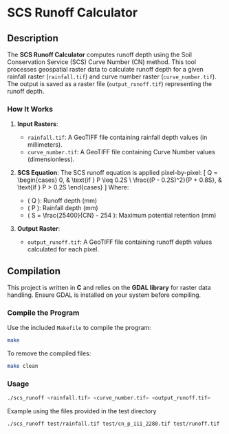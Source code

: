 # SCS Runoff Calculator

## Description
The **SCS Runoff Calculator** computes runoff depth using the Soil Conservation Service (SCS) Curve Number (CN) method. This tool processes geospatial raster data to calculate runoff depth for a given rainfall raster (`rainfall.tif`) and curve number raster (`curve_number.tif`). The output is saved as a raster file (`output_runoff.tif`) representing the runoff depth.

### How It Works
1. **Input Rasters**:
   - `rainfall.tif`: A GeoTIFF file containing rainfall depth values (in millimeters).
   - `curve_number.tif`: A GeoTIFF file containing Curve Number values (dimensionless).

2. **SCS Equation**:
   The SCS runoff equation is applied pixel-by-pixel:
   \[
   Q = \begin{cases} 
   0, & \text{if } P \leq 0.2S \\
   \frac{(P - 0.2S)^2}{P + 0.8S}, & \text{if } P > 0.2S
   \end{cases}
   \]
   Where:
   - \( Q \): Runoff depth (mm)
   - \( P \): Rainfall depth (mm)
   - \( S = \frac{25400}{CN} - 254 \): Maximum potential retention (mm)

3. **Output Raster**:
   - `output_runoff.tif`: A GeoTIFF file containing runoff depth values calculated for each pixel.

## Compilation

This project is written in **C** and relies on the **GDAL library** for raster data handling. Ensure GDAL is installed on your system before compiling.

### Compile the Program
Use the included `Makefile` to compile the program:
```bash
make
```

To remove the compiled files:
```bash
make clean
```

### Usage
```bash
./scs_runoff <rainfall.tif> <curve_number.tif> <output_runoff.tif>
```
Example using the files provided in the test directory
```bash
./scs_runoff test/rainfall.tif test/cn_p_iii_2280.tif test/runoff.tif
```
